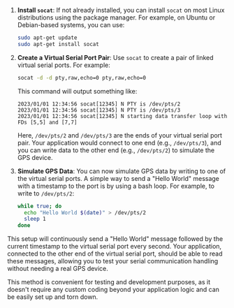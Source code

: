 1. **Install `socat`**: If not already installed, you can install `socat` on most Linux distributions using the package manager. For example, on Ubuntu or Debian-based systems, you can use:

   ```bash
   sudo apt-get update
   sudo apt-get install socat
   ```

2. **Create a Virtual Serial Port Pair**: Use `socat` to create a pair of linked virtual serial ports. For example:

   ```bash
   socat -d -d pty,raw,echo=0 pty,raw,echo=0
   ```

   This command will output something like:

   ```
   2023/01/01 12:34:56 socat[12345] N PTY is /dev/pts/2
   2023/01/01 12:34:56 socat[12345] N PTY is /dev/pts/3
   2023/01/01 12:34:56 socat[12345] N starting data transfer loop with FDs [5,5] and [7,7]
   ```

   Here, `/dev/pts/2` and `/dev/pts/3` are the ends of your virtual serial port pair. Your application would connect to one end (e.g., `/dev/pts/3`), and you can write data to the other end (e.g., `/dev/pts/2`) to simulate the GPS device.

3. **Simulate GPS Data**: You can now simulate GPS data by writing to one of the virtual serial ports. A simple way to send a "Hello World" message with a timestamp to the port is by using a bash loop. For example, to write to `/dev/pts/2`:

   ```bash
   while true; do
     echo "Hello World $(date)" > /dev/pts/2
     sleep 1
   done
   ```

This setup will continuously send a "Hello World" message followed by the current timestamp to the virtual serial port every second. Your application, connected to the other end of the virtual serial port, should be able to read these messages, allowing you to test your serial communication handling without needing a real GPS device.

This method is convenient for testing and development purposes, as it doesn't require any custom coding beyond your application logic and can be easily set up and torn down.